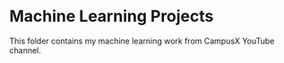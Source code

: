 # Machine Learning Projects
This folder contains my machine learning work from CampusX YouTube channel.
